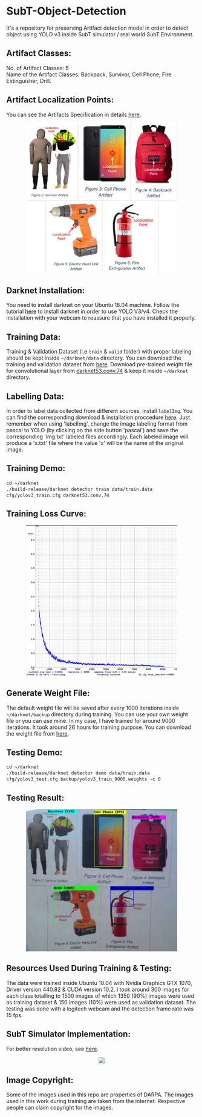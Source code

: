 # SubT-Object-Detection
It's a repository for preserving Artifact detection model in order to detect object using YOLO v3 inside SubT simulator / real world SubT Environment.
## Artifact Classes:
No. of Artifact Classes: 5 <br>
Name of the Artifact Classes: Backpack, Survivor, Cell Phone, Fire Extinguisher, Drill.
## Artifact Localization Points:
You can see the Artifacts Specification in details [here](https://www.subtchallenge.com/resources/SubT_Cave_Artifacts_Specification.pdf).
<p align="center">
    <img src="asset/Artifact.png", width="400">
</p>

## Darknet Installation:
You need to install darknet on your Ubuntu 18.04 machine. Follow the tutorial [here](https://github.com/AlexeyAB/darknet) to install darknet in order to use YOLO V3/v4. Check the installation with your webcam to reassure that you have installed it properly.  
## Training Data:
Training & Validation Dataset (i.e `train` & `valid` folder) with proper labeling should be kept inside `~/darknet/data` directory. You can download the training and validation dataset from [here](https://drive.google.com/drive/folders/1vJiqT4SQExbuHGb6kJoW2MeFRDpF8kJq?usp=sharing). Download pre-trained weight file for convolutional layer from [darknet53.conv.74](https://pjreddie.com/media/files/darknet53.conv.74) & keep it inside `~/darknet` directory. 
## Labelling Data:
In order to label data collected from different sources, install `labelImg`. You can find the corresponding download & installation proccedure [here](https://github.com/tzutalin/labelImg). Just remember when using 'labelImg', change the image labeling format from pascal to YOLO (by clicking on the side button 'pascal') and save the corresponding 'img.txt' labeled files accordingly. Each labeled image will produce a 'x.txt' file where the value 'x' will be the name of the original image. 
## Training Demo:
```
cd ~/darknet
./build-release/darknet detector train data/train.data cfg/yolov3_train.cfg darknet53.conv.74
```
## Training Loss Curve:
<p align="center">
    <img src="asset/chart.png", width="400">
</p>

## Generate Weight File:
The default weight file will be saved after every 1000 iterations inside `~/darknet/backup` directory during training. You can use your own weight file or you can use mine. In my case, I have trained for around 9000 iterations. It took around 26 hours for training purpose. You can download the weight file from [here](https://drive.google.com/drive/folders/1vJiqT4SQExbuHGb6kJoW2MeFRDpF8kJq?usp=sharing).  
## Testing Demo:
```
cd ~/darknet
./build-release/darknet detector demo data/train.data cfg/yolov3_test.cfg backup/yolov3_train_9000.weights -c 0
```
## Testing Result:
<p align="center">
    <img src="asset/detected_artifacts.png", width="400">
</p>

## Resources Used During Training & Testing:
The data were trained inside Ubuntu 18.04 with Nvidia Graphics GTX 1070, Driver version 440.82 & CUDA version 10.2. I took around 300 images for each class totalling to 1500 images of which 1350 (90%) images were used as training dataset & 150 images (10%) were used as validation dataset. The testing was done with a logitech webcam and the detection frame rate was 15 fps.  

## SubT Simulator Implementation:
For better resolution video, see [here](https://www.youtube.com/watch?v=IBYRoKQEbYs).
<p align="center">
    <img src="asset/Custom_object_detection.gif", width="800">
</p>

## Image Copyright: 
Some of the images used in this repo are properties of DARPA. The images used in this work during training are taken from the internet. Respective people can claim copyright for the images.     
